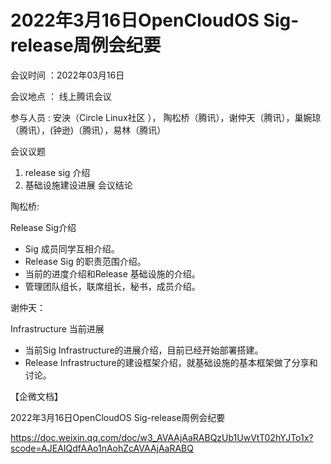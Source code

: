 # 2022年3月16日OpenCloudOS Sig-release周例会纪要


会议时间 ：2022年03月16日

会议地点 ： 线上腾讯会议

参与人员 :
安泱（Circle Linux社区 ）， 陶松桥（腾讯），谢仲天（腾讯），巢婉琼（腾讯），(钟逊)（腾讯），易林（腾讯）

会议议题
1. release sig 介绍
2. 基础设施建设进展
会议结论

陶松桥: 

Release Sig介绍
- Sig 成员同学互相介绍。
- Release Sig 的职责范围介绍。
- 当前的进度介绍和Release 基础设施的介绍。
- 管理团队组长，联席组长，秘书，成员介绍。

谢仲天：

Infrastructure 当前进展
- 当前Sig Infrastructure的进展介绍，目前已经开始部署搭建。
- Release Infrastructure的建设框架介绍，就基础设施的基本框架做了分享和讨论。

【企微文档】

2022年3月16日OpenCloudOS Sig-release周例会纪要

https://doc.weixin.qq.com/doc/w3_AVAAjAaRABQzUb1UwVtT02hYJTo1x?scode=AJEAIQdfAAo1nAohZcAVAAjAaRABQ
